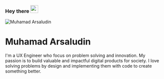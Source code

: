 ### Hey there <img src="https://media.giphy.com/media/hvRJCLFzcasrR4ia7z/giphy.gif" width="25">
![Muhamad Arsaludin](https://muhamad-arsal.surge.sh/Banner2.png)
# Muhamad Arsaludin
I'm a UX Engineer who focus on problem solving and innovation. My passion is to build valuable and impactful digital products for society. I love solving problems by design and implementing them with code to create something better.
